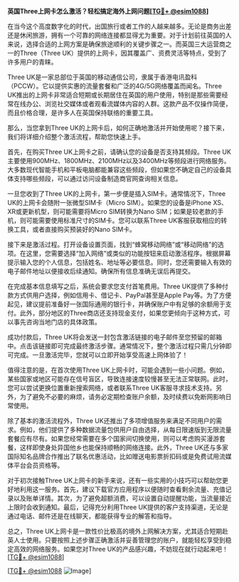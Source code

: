 **英国Three上网卡怎么激活？轻松搞定海外上网问题[[TG💪+ @esim1088](https://t.me/s/esim1088)]**

在当今这个高度数字化的时代，出国旅行或者工作的人越来越多。无论是商务出差还是休闲旅游，拥有一个可靠的网络连接都显得尤为重要。对于计划前往英国的人来说，选择合适的上网方案是确保旅途顺利的关键步骤之一。而英国三大运营商之一的Three（Three UK）提供的上网卡，因其覆盖广、资费灵活等特点，受到了许多用户的青睐。

Three UK是一家总部位于英国的移动通信公司，隶属于香港电讯盈科（PCCW）。它以提供实惠的流量套餐和广泛的4G/5G网络覆盖而闻名。Three UK推出的上网卡非常适合短期或长期居住在英国的用户使用，特别是那些需要经常在线办公、浏览社交媒体或者观看流媒体内容的人群。这款产品不仅操作简便，而且价格合理，是许多人在英国保持联络的重要工具。

那么，当您拿到Three UK的上网卡后，如何正确地激活并开始使用呢？接下来，我们将详细介绍整个激活流程，帮助您快速上手。

首先，在购买Three UK上网卡之前，请确认您的设备是否支持其频段。Three UK主要使用900MHz、1800MHz、2100MHz以及3400MHz等频段进行网络服务。大多数现代智能手机和平板电脑都能兼容这些频段，但如果您不确定自己的设备具体支持哪些频段，可以通过访问设备制造商官网查询相关信息。

一旦您收到了Three UK的上网卡，第一步便是插入SIM卡。通常情况下，Three UK的上网卡会随附一张微型SIM卡（Micro SIM）。如果您的设备是iPhone XS、XR或更新机型，则可能需要将Micro SIM转换为Nano SIM；如果是较老款的手机，则可能需要使用标准尺寸的SIM卡。您可以联系Three UK客服获取相应的转换工具，或者直接购买预装好的Nano SIM卡。

接下来是激活过程。打开设备设置页面，找到“蜂窝移动网络”或“移动网络”的选项。在这里，您需要选择“加入网络”或类似的功能按钮来启动激活程序。根据屏幕提示输入您的个人信息，包括姓名、地址等必要信息。同时，您还需要输入有效的电子邮件地址以便接收后续通知。确保所有信息准确无误后再提交。

在完成基本信息填写之后，系统会要求您支付首笔费用。Three UK提供了多种付款方式供用户选择，例如信用卡、借记卡、PayPal甚至是Apple Pay等。为了方便起见，建议提前准备好一张国际通用的银行卡，并确保账户中有足够的余额用于支付。此外，部分地区的Three商店还支持现金支付，如果您更倾向于这种方式，可以事先咨询当地门店的具体政策。

成功付款后，Three UK将会发送一封包含激活链接的电子邮件至您预留的邮箱中。点击该链接即可完成最终激活步骤。通常情况下，整个激活过程只需几分钟即可完成。一旦激活完毕，您就可以立即开始享受高速上网体验了！

值得注意的是，在首次使用Three UK上网卡时，可能会遇到一些小问题。例如，某些国家或地区可能存在信号盲区，导致连接速度较慢甚至无法正常联网。此时，您可以尝试更换位置重新搜索网络，或者联系Three UK客服寻求技术支持。另外，为了避免不必要的麻烦，请务必定期检查账户余额，及时续费以免断网影响日常使用。

除了基本的激活流程外，Three UK还推出了多项增值服务来满足不同用户的需求。例如，他们提供了多种数据流量包供用户自由选择，从每日限速版到无限流量套餐应有尽有。如果您经常需要在多个国家间切换使用，则可以考虑购买漫游套餐，这样即使身处异国他乡也能保持顺畅的网络连接。此外，Three UK还与多家国际知名品牌合作推出了联名优惠活动，比如赠送电影票折扣码或是免费试用流媒体平台会员资格等。

对于初次接触Three UK上网卡的新手来说，还有一些实用的小技巧可以帮助您更好地利用这一服务。首先，建议下载官方应用程序以便随时查看剩余流量、充值记录以及账单详情。其次，为了避免超额消费，可以设置自动提醒功能，当流量接近上限时会收到通知。最后，记得充分利用Three UK提供的客户支持渠道，无论是通过电话、邮件还是在线聊天，都能获得专业的解答和指导。

总之，Three UK上网卡是一款性价比极高的境外上网解决方案，尤其适合短期赴英人士使用。只要按照上述步骤正确激活并妥善管理您的账户，就能轻松享受到稳定高效的网络服务。如果您对Three UK的产品感兴趣，不妨现在就行动起来吧！[[TG💪+ @esim1088](https://t.me/s/esim1088)]

[[TG💪+ @esim1088](https://t.me/s/esim1088) ![Image](https://i.postimg.cc/4NQfJmqS/Snipaste-2025-05-13-00-14-12.png)]